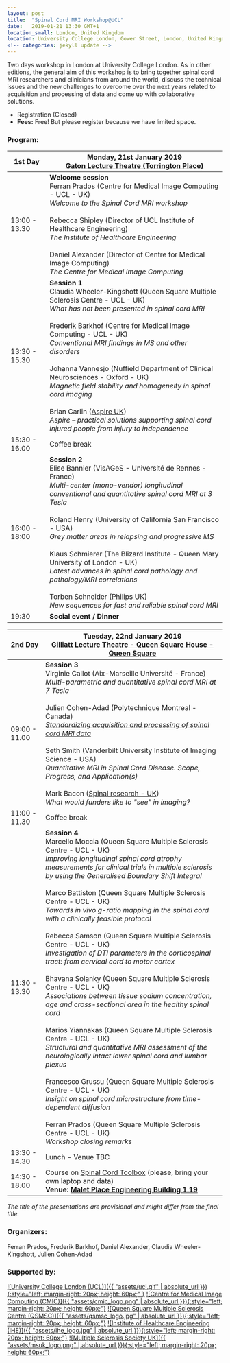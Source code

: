 ```yaml
---
layout: post
title:  "Spinal Cord MRI Workshop@UCL"
date:   2019-01-21 13:30 GMT+1 
location_small: London, United Kingdom
location: University College London, Gower Street, London, United Kingdom
<!-- categories: jekyll update -->
---
```


Two days workshop in London at University College London. As in other editions, 
the general aim of this workshop is to bring together spinal cord MRI researchers and 
clinicians from around the world, discuss the technical issues and the new challenges to
overcome over the next years related to acquisition and processing of data and 
come up with collaborative solutions. 

- Registration (Closed)
- <b>Fees:</b> Free! But please register because we have limited space.

### Program:

| 1st Day | Monday, 21st January 2019<br>[Gaton Lecture Theatre (Torrington Place)](https://www.ucl.ac.uk/maps/galton-lt)  |
|---|---|
| 13:00 - 13.30| <b>Welcome session</b><br>Ferran Prados (Centre for Medical Image Computing - UCL - UK)<br><i>Welcome to the Spinal Cord MRI workshop</i><br><br>Rebecca Shipley (Director of UCL Institute of Healthcare Engineering)<br><i>The Institute of Healthcare Engineering</i><br><br>Daniel Alexander (Director of Centre for Medical Image Computing)<br><i>The Centre for Medical Image Computing</i> |
| 13:30 - 15.30 | <b>Session 1</b><br>Claudia Wheeler-Kingshott (Queen Square Multiple Sclerosis Centre - UCL - UK)<br><i>What has not been presented in spinal cord MRI</i><br><br>Frederik Barkhof (Centre for Medical Image Computing - UCL - UK)<br><i>Conventional MRI findings in MS and other disorders</i><br><br>Johanna Vannesjo (Nuffield Department of Clinical Neurosciences - Oxford - UK)<br><i>Magnetic field stability and homogeneity in spinal cord imaging</i><br><br>Brian Carlin ([Aspire UK](https://www.aspire.org.uk/))<br><i>Aspire – practical solutions supporting spinal cord injured people from injury to independence</i> |
| 15:30 - 16.00 | Coffee break |
| 16:00 - 18:00 | <b>Session 2</b><br>Elise Bannier (VisAGeS - Université de Rennes - France) <br><i>Multi-center (mono-vendor) longitudinal conventional and quantitative spinal cord MRI at 3 Tesla</i><br><br>Roland Henry (University of California San Francisco - USA) <br><i>Grey matter areas in relapsing and progressive MS</i><br><br>Klaus Schmierer (The Blizard Institute - Queen Mary University of London - UK)<br><i>Latest advances in spinal cord pathology and pathology/MRI correlations</i><br><br>Torben Schneider ([Philips UK](https://www.philips.co.uk/)) <br><i>New sequences for fast and reliable spinal cord MRI</i> |
| 19:30 | <b>Social event / Dinner</b> |

| 2nd Day | Tuesday, 22nd January 2019<br>[Gilliatt Lecture Theatre - Queen Square House - Queen Square](https://www.ucl.ac.uk/cnr/docs/nhnninfo/QSmap)  |
|---|---|
| 09:00 - 11.00 | <b>Session 3</b><br>Virginie Callot (Aix-Marseille Université - France) <br><i>Multi-parametric and quantitative spinal cord MRI at 7 Tesla</i><br><br>Julien Cohen-Adad (Polytechnique Montreal - Canada)<br><i>[Standardizing acquisition and processing of spinal cord MRI data](https://www.slideshare.net/neuropoly/20190122cohenadadscmriworkshop)</i><br><br>Seth Smith (Vanderbilt University Institute of Imaging Science - USA) <br><i>Quantitative MRI in Spinal Cord Disease. Scope, Progress, and Application(s)</i><br><br>Mark Bacon ([Spinal research - UK](https://www.spinal-research.org/))<br><i>What would funders like to "see" in imaging?</i> |
| 11:00 - 11.30 | Coffee break |
| 11:30 - 13.30 | <b>Session 4</b><br>Marcello Moccia (Queen Square Multiple Sclerosis Centre - UCL - UK) <br><i>Improving longitudinal spinal cord atrophy measurements for clinical trials in multiple sclerosis by using the Generalised Boundary Shift Integral</i><br><br>Marco Battiston (Queen Square Multiple Sclerosis Centre - UCL - UK) <br><i>Towards in vivo g-ratio mapping in the spinal cord with a clinically feasible protocol</i><br><br>Rebecca Samson (Queen Square Multiple Sclerosis Centre - UCL - UK)<br><i>Investigation of DTI parameters in the corticospinal tract: from cervical cord to motor cortex</i><br><br>Bhavana Solanky (Queen Square Multiple Sclerosis Centre - UCL - UK)<br><i>Associations between tissue sodium concentration, age and cross-sectional area in the healthy spinal cord</i><br><br>Marios Yiannakas (Queen Square Multiple Sclerosis Centre - UCL - UK)<br><i>Structural and quantitative MRI assessment of the neurologically intact lower spinal cord and lumbar plexus</i><br><br>Francesco Grussu (Queen Square Multiple Sclerosis Centre - UCL - UK)<br><i>Insight on spinal cord microstructure from time-dependent diffusion</i><br><br>Ferran Prados (Queen Square Multiple Sclerosis Centre - UCL - UK)<br><i>Workshop closing remarks</i><br>|
| 13:30 - 14.30 | Lunch - Venue TBC |
| 14:30 - 18.00 | Course on [Spinal Cord Toolbox](https://github.com/neuropoly/spinalcordtoolbox) (please, bring your own laptop and data)<br><b>Venue: [Malet Place Engineering Building 1.19](https://www.ucl.ac.uk/maps/malet-place-engineering-building)</b>|

<i>The title of the presentations are provisional and might differ from the final title.</i>

### Organizers:

Ferran Prados, Frederik Barkhof, Daniel Alexander, Claudia Wheeler-Kingshott, Julien Cohen-Adad
 
### Supported by:

[![University College London (UCL)]({{ "assets/ucl.gif" | absolute_url }}){:style="left; margin-right: 20px; height: 60px;"  }](http://www.ucl.ac.uk)
[![Centre for Medical Image Computing (CMIC)]({{ "assets/cmic_logo.png" | absolute_url }}){:style="left; margin-right: 20px; height: 60px;"}](http://cmic.cs.ucl.ac.uk)
[![Queen Square Multiple Sclerosis Centre (QSMSC)]({{ "assets/qsmsc_logo.jpg" | absolute_url }}){:style="left; margin-right: 20px; height: 60px;"}](https://www.ucl.ac.uk/ion/research/departments/neuroinflammation/research-themes/queen-square-multiple-sclerosis-centre-2)
[![Institute of Healthcare Engineering (IHE)]({{ "assets/ihe_logo.jpg" | absolute_url }}){:style="left; margin-right: 20px; height: 60px;"}](https://www.ucl.ac.uk/healthcare-engineering/)
[![Multiple Sclerosis Society UK]({{ "assets/msuk_logo.png" | absolute_url }}){:style="left; margin-right: 20px; height: 60px;"}](https://www.mssociety.org.uk/)
